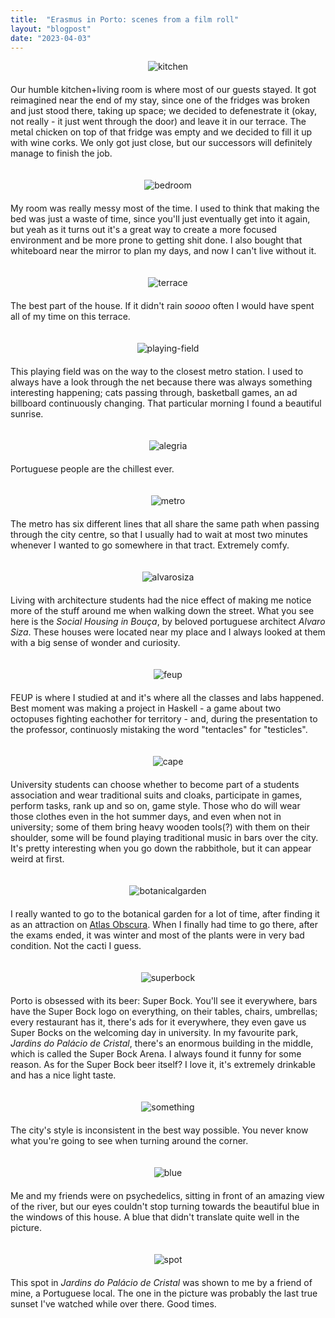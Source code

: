 ```yaml
---
title:  "Erasmus in Porto: scenes from a film roll"
layout: "blogpost"
date: "2023-04-03"
---
```



<div style="display:flex; justify-content:center; padding-bottom: 20px;">
    <img src="/assets/images/porto/1.jpg" class="imgBorder" style="margin:auto; max-width:100%" alt="kitchen">
</div>
Our humble kitchen+living room is where most of our guests stayed. It got reimagined near the end of my stay, since one of the fridges was broken and just stood there, taking up space; we decided to defenestrate it (okay, not really - it just went through the door) and leave it in our terrace. The metal chicken on top of that fridge was empty and we decided to fill it up with wine corks. We only got just close, but our successors will definitely manage to finish the job.
<br>
<br>
<br>
<div style="display:flex; justify-content:center; padding-bottom: 20px;">
    <img src="/assets/images/porto/2.jpg" class="imgBorder" style="margin:auto; max-width:100%" alt="bedroom">
</div>
My room was really messy most of the time. I used to think that making the bed was just a waste of time, since you'll just eventually get into it again, but yeah as it turns out it's a great way to create a more focused environment and be more prone to getting shit done. I also bought that whiteboard near the mirror to plan my days, and now I can't live without it.
<br>
<br>
<br>
<div style="display:flex; justify-content:center; padding-bottom: 20px;">
    <img src="/assets/images/porto/3.jpg" class="imgBorder" style="margin:auto; max-width:100%" alt="terrace">
</div>
The best part of the house. If it didn't rain <i>soooo</i> often I would have spent all of my time on this terrace.
<br>
<br>
<br>
<div style="display:flex; justify-content:center; padding-bottom: 20px;">
    <img src="/assets/images/porto/4.jpg" class="imgBorder" style="margin:auto; max-width:100%" alt="playing-field">
</div>
This playing field was on the way to the closest metro station. I used to always have a look through the net because there was always something interesting happening; cats passing through, basketball games, an ad billboard continuously changing. That particular morning I found a beautiful sunrise.
<br>
<br>
<br>

<div style="display:flex; justify-content:center; padding-bottom: 20px;">
    <img src="/assets/images/porto/5.jpg" class="imgBorder" style="margin:auto; max-width:100%" alt="alegria">
</div>
Portuguese people are the chillest ever.
<br>
<br>
<br>

<div style="display:flex; justify-content:center; padding-bottom: 20px;">
    <img src="/assets/images/porto/6.jpg" class="imgBorder" style="margin:auto; max-width:100%" alt="metro">
</div>
The metro has six different lines that all share the same path when passing through the city centre, so that I usually had to wait at most two minutes whenever I wanted to go somewhere in that tract. Extremely comfy.
<br>
<br>
<br>

<div style="display:flex; justify-content:center; padding-bottom: 20px;">
    <img src="/assets/images/porto/7.jpg" class="imgBorder" style="margin:auto; max-width:100%" alt="alvarosiza">
</div>
Living with architecture students had the nice effect of making me notice more of the stuff around me when walking down the street. What you see here is the <i>Social Housing in Bouça</i>, by beloved portuguese architect <i>Alvaro Siza</i>. These houses were located near my place and I always looked at them with a big sense of wonder and curiosity.
<br>
<br>
<br>


<div style="display:flex; justify-content:center; padding-bottom: 20px;">
    <img src="/assets/images/porto/9.jpg" class="imgBorder" style="margin:auto; max-width:100%" alt="feup">
</div>
FEUP is where I studied at and it's where all the classes and labs happened. Best moment was making a project in Haskell - a game about two octopuses fighting eachother for territory - and, during the presentation to the professor, continuosly mistaking the word "tentacles" for "testicles".
<br>
<br>
<br>

<div style="display:flex; justify-content:center; padding-bottom: 20px;">
    <img src="/assets/images/porto/10.jpg" class="imgBorder" style="margin:auto; max-width:100%" alt="cape">
</div>
University students can choose whether to become part of a students association and wear traditional suits and cloaks, participate in games, perform tasks, rank up and so on, game style. Those who do will wear those clothes even in the hot summer days, and even when not in university; some of them bring heavy wooden tools(?) with them on their shoulder, some will be found playing traditional music in bars over the city. It's pretty interesting when you go down the rabbithole, but it can appear weird at first.
<br>
<br>
<br>

<div style="display:flex; justify-content:center; padding-bottom: 20px;">
    <img src="/assets/images/porto/11.jpg" class="imgBorder" style="margin:auto; max-width:100%" alt="botanicalgarden">
</div>
I really wanted to go to the botanical garden for a lot of time, after finding it as an attraction on <a href="https://www.atlasobscura.com/things-to-do/porto-portugal">Atlas Obscura</a>. When I finally had time to go there, after the exams ended, it was winter and most of the plants were in very bad condition. Not the cacti I guess.
<br>
<br>
<br>

<div style="display:flex; justify-content:center; padding-bottom: 20px;">
    <img src="/assets/images/porto/12.jpg" class="imgBorder" style="margin:auto; max-width:100%" alt="superbock">
</div>
Porto is obsessed with its beer: Super Bock. You'll see it everywhere, bars have the Super Bock logo on everything, on their tables, chairs, umbrellas; every restaurant has it, there's ads for it everywhere, they even gave us Super Bocks on the welcoming day in university. In my favourite park, <i>Jardins do Palácio de Cristal</i>, there's an enormous building in the middle, which is called the Super Bock Arena. I always found it funny for some reason. As for the Super Bock beer itself? I love it, it's extremely drinkable and has a nice light taste.
<br>
<br>
<br>

<div style="display:flex; justify-content:center; padding-bottom: 20px;">
    <img src="/assets/images/porto/13.jpg" class="imgBorder" style="margin:auto; max-width:100%" alt="something">
</div>
The city's style is inconsistent in the best way possible. You never know what you're going to see when turning around the corner.
<br>
<br>
<br>


<div style="display:flex; justify-content:center; padding-bottom: 20px;">
    <img src="/assets/images/porto/14.jpg" class="imgBorder" style="margin:auto; max-width:100%" alt="blue">
</div>
Me and my friends were on psychedelics, sitting in front of an amazing view of the river, but our eyes couldn't stop turning towards the beautiful blue in the windows of this house. A blue that didn't translate quite well in the picture.
<br>
<br>
<br>


<div style="display:flex; justify-content:center; padding-bottom: 20px;">
    <img src="/assets/images/porto/16.jpg" class="imgBorder" style="margin:auto; max-width:100%" alt="spot">
</div>
This spot in <i>Jardins do Palácio de Cristal</i> was shown to me by a friend of mine, a Portuguese local. The one in the picture was probably the last true sunset I've watched while over there. Good times.
